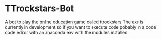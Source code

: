 # TTrockstars-Bot
A bot to play the online education game called ttrockstars
The exe is currently in development so if you want to execute code pobably in a code code editor
with an anaconda env with the modules installed
